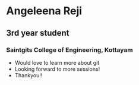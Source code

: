 # Angeleena Reji

## 3rd year student
### Saintgits College of Engineering, Kottayam

- Would love to learn more about git
- Looking forward to more sessions!
- Thankyou!!